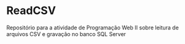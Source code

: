 # ReadCSV
Repositório para a atividade de Programação Web II sobre leitura de arquivos CSV e gravação no banco SQL Server
